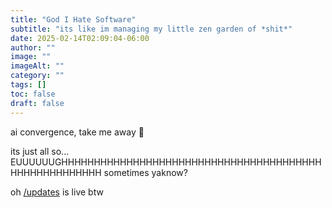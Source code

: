 ```yaml
---
title: "God I Hate Software"
subtitle: "its like im managing my little zen garden of *shit*"
date: 2025-02-14T02:09:04-06:00
author: ""
image: ""
imageAlt: ""
category: ""
tags: []
toc: false
draft: false
---
```


ai convergence, take me away :dash:

its just all so... EUUUUUUGHHHHHHHHHHHHHHHHHHHHHHHHHHHHHHHHHHHHHHHHHHHHHHHHHHHHHH sometimes yaknow?

oh [/updates](/updates/) is live btw

